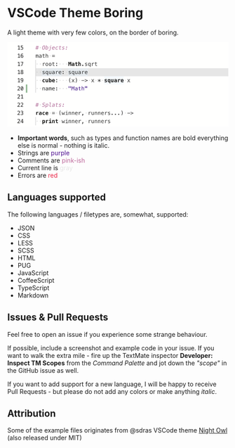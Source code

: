 # VSCode Theme Boring

A light theme with very few colors, on the border of boring.

![Preview CoffeeScript](preview/coffee.png)

* <span style="color: #1F1F1E; font-weight: bold;">Important words</span>, such as types and function names are bold everything
  else is normal - nothing is italic.
* Strings are <span style="color: #4F1091">purple</span>
* Comments are <span style="color: #BD689B">pink-ish</span>
* Current line is <span style="color: #E6E6E6">gray</span>
* Errors are <span style="color: #EA2446">red</span>


## Languages supported

The following languages / filetypes are, somewhat, supported:

- JSON
- CSS
- LESS
- SCSS
- HTML
- PUG
- JavaScript
- CoffeeScript
- TypeScript
- Markdown


## Issues & Pull Requests

Feel free to open an issue if you experience some strange behaviour.

If possible, include a screenshot and example code in your issue. If you
want to walk the extra mile - fire up the TextMate inspector
**Developer: Inspect TM Scopes** from the _Command Palette_ and
jot down the _"scope"_  in the GitHub issue as well.

If you want to add support for a new language, I will be happy to receive
Pull Requests - but please do not add any colors or make anything _italic_.


## Attribution

Some of the example files originates from @sdras VSCode theme
[Night Owl](https://github.com/sdras/night-owl-vscode-theme) (also released
under MIT)
